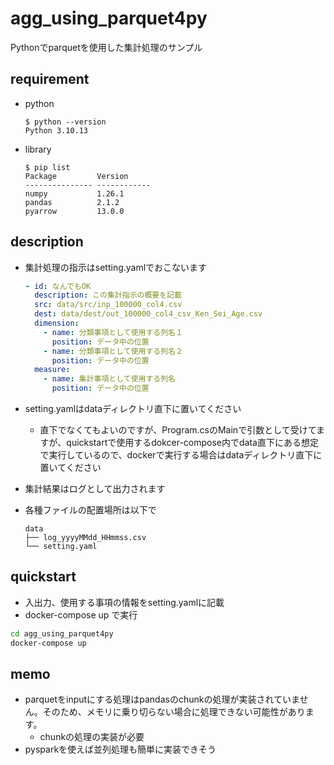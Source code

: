 # agg_using_parquet4py

Pythonでparquetを使用した集計処理のサンプル

## requirement

- python

  ``` shell
  $ python --version
  Python 3.10.13
  ```

- library

  ``` shell
  $ pip list
  Package         Version
  --------------- ------------
  numpy           1.26.1
  pandas          2.1.2
  pyarrow         13.0.0
  ```

## description

- 集計処理の指示はsetting.yamlでおこないます

    ``` yaml
    - id: なんでもOK
      description: この集計指示の概要を記載
      src: data/src/inp_100000_col4.csv
      dest: data/dest/out_100000_col4_csv_Ken_Sei_Age.csv
      dimension:
        - name: 分類事項として使用する列名１
          position: データ中の位置
        - name: 分類事項として使用する列名２
          position: データ中の位置
      measure:
        - name: 集計事項として使用する列名
          position: データ中の位置
    ```

- setting.yamlはdataディレクトリ直下に置いてください
  - 直下でなくてもよいのですが、Program.csのMainで引数として受けてますが、quickstartで使用するdokcer-compose内でdata直下にある想定で実行しているので、dockerで実行する場合はdataディレクトリ直下に置いてください
- 集計結果はログとして出力されます
- 各種ファイルの配置場所は以下で

  ``` shell
  data
  ├── log_yyyyMMdd_HHmmss.csv
  └── setting.yaml
  ```

## quickstart

- 入出力、使用する事項の情報をsetting.yamlに記載
- docker-compose up で実行

``` sh
cd agg_using_parquet4py
docker-compose up 
```

## memo

- parquetをinputにする処理はpandasのchunkの処理が実装されていません。そのため、メモリに乗り切らない場合に処理できない可能性があります。
  - chunkの処理の実装が必要
- pysparkを使えば並列処理も簡単に実装できそう
